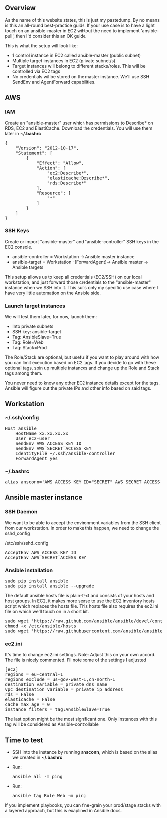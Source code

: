 ## Overview

As the name of this website states, this is just my pastedump. By no means is this an all-round best-practice guide. If your use case is to have a light touch on an ansible-master in EC2 wihtout the need to implement 'ansible-pull', then I'd consider this an OK guide.

This is what the setup will look like:

*   1 control instance in EC2 called ansible-master (public subnet)
*   Multiple target instances in EC2 (private subnet/s)
*   Target instances will belong to different stacks/roles. This will be controlled via EC2 tags
*   No credentials wil be stored on the master instance. We'll use SSH SendEnv and AgentForward capabilities.

## AWS

### IAM

Create an "ansible-master" user which has permissions to Describe* on RDS, EC2 and ElastiCache. Download the credentials. You will use them later in **~/.bashrc**

<pre>{
    "Version": "2012-10-17",
    "Statement": [
        {
            "Effect": "Allow",
            "Action": [
                "ec2:Describe*",
                "elasticache:Describe*",
                "rds:Describe*"
            ],
            "Resource": [
                "*"
            ]
        }
    ]
}
</pre>

### SSH Keys

Create or import "ansible-master" and "ansible-controller" SSH keys in the EC2 console.

*   ansible-controller = Workstation -> Ansible master instance
*   ansible-target = Workstation -(ForwardAgent)-> Ansible master -> Ansible targets

This setup allows us to keep all credentials (EC2/SSH) on our local workstation, and just forward those credentials to the "ansible-master" instance when we SSH into it. This suits only my specific use case where I have very little automation on the Ansible side.

### Launch target instances

We will test them later, for now, launch them:

*   Into private subnets
*   SSH key: ansible-target
*   Tag: AnsibleSlave=True
*   Tag: Role=Web
*   Tag: Stack=Prod

The Role/Stack are optional, but useful if you want to play around with how you can limit execution based on EC2 tags. If you decide to go with these optional tags, spin up multiple instances and change up the Role and Stack tags among them.

You never need to know any other EC2 instance details except for the tags. Ansible will figure out the private IPs and other info based on said tags.

## Workstation

### ~/.ssh/config

<pre>Host ansible
    HostName xx.xx.xx.xx
    User ec2-user
    SendEnv AWS_ACCESS_KEY_ID
    SendEnv AWS_SECRET_ACCESS_KEY 
    IdentityFile ~/.ssh/ansible-controller
    ForwardAgent yes 
</pre>

### ~/.bashrc

<pre>alias ansconn='AWS_ACCESS_KEY_ID="SECRET" AWS_SECRET_ACCESS_KEY="ACCESS" ssh ansible'</pre>

## Ansible master instance

### SSH Daemon

We want to be able to accept the environment variables from the SSH client from our workstation. In order to make this happen, we need to change the sshd_config

/etc/ssh/sshd_config

<pre>AcceptEnv AWS_ACCESS_KEY_ID
AcceptEnv AWS_SECRET_ACCESS_KEY
</pre>

### Ansible installation

<pre>sudo pip install ansible
sudo pip install ansible --upgrade
</pre>

The default ansible hosts file is plain-text and consists of your hosts and host groups. In EC2, it makes more sense to use the EC2 inventory hosts script which replaces the hosts file. This hosts file also requires the ec2.ini file on which we'll touch on in a short bit.

<pre>sudo wget 'https://raw.github.com/ansible/ansible/devel/contrib/inventory/ec2.py' -O /etc/ansible/hosts
chmod +x /etc/ansible/hosts
sudo wget 'https://raw.githubusercontent.com/ansible/ansible/devel/contrib/inventory/ec2.ini' -O /etc/ansible/ec2.ini
</pre>

### ec2.ini

It's time to change ec2.ini settings.
Note: Adjust this on your own accord. The file is nicely commented. I'll note some of the settings I adjusted

<pre>[ec2]
regions = eu-central-1
regions_exclude = us-gov-west-1,cn-north-1
destination_variable = private_dns_name
vpc_destination_variable = private_ip_address
rds = False
elasticache = False
cache_max_age = 0
instance_filters = tag:AnsibleSlave=True
</pre>

The last option might be the most significant one. Only instances with this tag will be considered as Ansible-controllable

## Time to test

*   SSH into the instance by running **ansconn**, which is based on the alias we created in **~/.bashrc**
*   Run:

    <pre>ansible all -m ping</pre>

*   Run:

    <pre>ansible tag_Role_Web -m ping</pre>

If you implement playbooks, you can fine-grain your prod/stage stacks with a layered approach, but this is exaplined in Ansible docs.